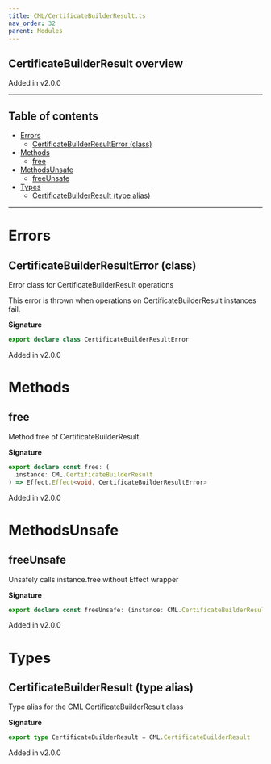 ```yaml
---
title: CML/CertificateBuilderResult.ts
nav_order: 32
parent: Modules
---
```


## CertificateBuilderResult overview

Added in v2.0.0

---

<h2 class="text-delta">Table of contents</h2>

- [Errors](#errors)
  - [CertificateBuilderResultError (class)](#certificatebuilderresulterror-class)
- [Methods](#methods)
  - [free](#free)
- [MethodsUnsafe](#methodsunsafe)
  - [freeUnsafe](#freeunsafe)
- [Types](#types)
  - [CertificateBuilderResult (type alias)](#certificatebuilderresult-type-alias)

---

# Errors

## CertificateBuilderResultError (class)

Error class for CertificateBuilderResult operations

This error is thrown when operations on CertificateBuilderResult instances fail.

**Signature**

```ts
export declare class CertificateBuilderResultError
```

Added in v2.0.0

# Methods

## free

Method free of CertificateBuilderResult

**Signature**

```ts
export declare const free: (
  instance: CML.CertificateBuilderResult
) => Effect.Effect<void, CertificateBuilderResultError>
```

Added in v2.0.0

# MethodsUnsafe

## freeUnsafe

Unsafely calls instance.free without Effect wrapper

**Signature**

```ts
export declare const freeUnsafe: (instance: CML.CertificateBuilderResult) => void
```

Added in v2.0.0

# Types

## CertificateBuilderResult (type alias)

Type alias for the CML CertificateBuilderResult class

**Signature**

```ts
export type CertificateBuilderResult = CML.CertificateBuilderResult
```

Added in v2.0.0
